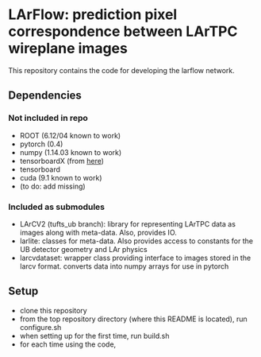 # LArFlow: prediction pixel correspondence between LArTPC wireplane images

This repository contains the code for developing the larflow network.

## Dependencies

### Not included in repo

* ROOT (6.12/04 known to work)
* pytorch (0.4)
* numpy (1.14.03 known to work)
* tensorboardX (from [here](https://github.com/lanpa/tensorboard-pytorch))
* tensorboard
* cuda (9.1 known to work)
* (to do: add missing)

### Included as submodules

* LArCV2 (tufts_ub branch): library for representing LArTPC data as images along with meta-data. Also, provides IO.
* larlite: classes for meta-data. Also provides access to constants for the UB detector geometry and LAr physics
* larcvdataset: wrapper class providing interface to images stored in the larcv format. converts data into numpy arrays for use in pytorch

## Setup

* clone this repository
* from the top repository directory (where this README is located), run configure.sh
* when setting up for the first time, run build.sh
* for each time using the code, 
